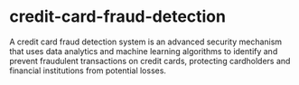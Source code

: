 # credit-card-fraud-detection
A credit card fraud detection system is an advanced security mechanism that uses data analytics and machine learning algorithms to identify and prevent fraudulent transactions on credit cards, protecting cardholders and financial institutions from potential losses.


